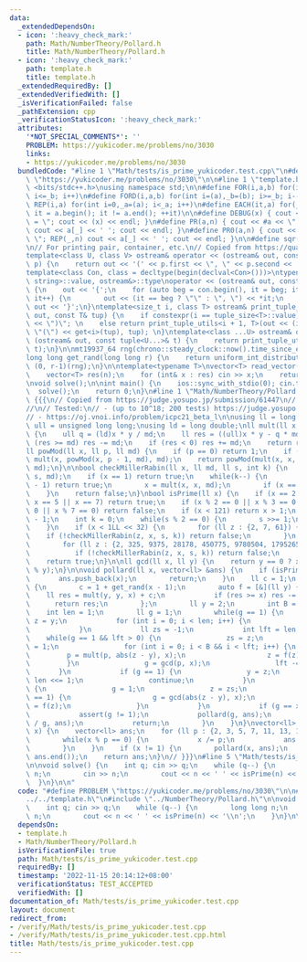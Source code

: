 ```yaml
---
data:
  _extendedDependsOn:
  - icon: ':heavy_check_mark:'
    path: Math/NumberTheory/Pollard.h
    title: Math/NumberTheory/Pollard.h
  - icon: ':heavy_check_mark:'
    path: template.h
    title: template.h
  _extendedRequiredBy: []
  _extendedVerifiedWith: []
  _isVerificationFailed: false
  _pathExtension: cpp
  _verificationStatusIcon: ':heavy_check_mark:'
  attributes:
    '*NOT_SPECIAL_COMMENTS*': ''
    PROBLEM: https://yukicoder.me/problems/no/3030
    links:
    - https://yukicoder.me/problems/no/3030
  bundledCode: "#line 1 \"Math/tests/is_prime_yukicoder.test.cpp\"\n#define PROBLEM\
    \ \"https://yukicoder.me/problems/no/3030\"\n\n#line 1 \"template.h\"\n#include\
    \ <bits/stdc++.h>\nusing namespace std;\n\n#define FOR(i,a,b) for(int i=(a),_b=(b);\
    \ i<=_b; i++)\n#define FORD(i,a,b) for(int i=(a),_b=(b); i>=_b; i--)\n#define\
    \ REP(i,a) for(int i=0,_a=(a); i<_a; i++)\n#define EACH(it,a) for(__typeof(a.begin())\
    \ it = a.begin(); it != a.end(); ++it)\n\n#define DEBUG(x) { cout << #x << \"\
    \ = \"; cout << (x) << endl; }\n#define PR(a,n) { cout << #a << \" = \"; FOR(_,1,n)\
    \ cout << a[_] << ' '; cout << endl; }\n#define PR0(a,n) { cout << #a << \" =\
    \ \"; REP(_,n) cout << a[_] << ' '; cout << endl; }\n\n#define sqr(x) ((x) * (x))\n\
    \n// For printing pair, container, etc.\n// Copied from https://quangloc99.github.io/2021/07/30/my-CP-debugging-template.html\n\
    template<class U, class V> ostream& operator << (ostream& out, const pair<U, V>&\
    \ p) {\n    return out << '(' << p.first << \", \" << p.second << ')';\n}\n\n\
    template<class Con, class = decltype(begin(declval<Con>()))>\ntypename enable_if<!is_same<Con,\
    \ string>::value, ostream&>::type\noperator << (ostream& out, const Con& con)\
    \ {\n    out << '{';\n    for (auto beg = con.begin(), it = beg; it != con.end();\
    \ it++) {\n        out << (it == beg ? \"\" : \", \") << *it;\n    }\n    return\
    \ out << '}';\n}\ntemplate<size_t i, class T> ostream& print_tuple_utils(ostream&\
    \ out, const T& tup) {\n    if constexpr(i == tuple_size<T>::value) return out\
    \ << \")\"; \n    else return print_tuple_utils<i + 1, T>(out << (i ? \", \" :\
    \ \"(\") << get<i>(tup), tup); \n}\ntemplate<class ...U> ostream& operator <<\
    \ (ostream& out, const tuple<U...>& t) {\n    return print_tuple_utils<0, tuple<U...>>(out,\
    \ t);\n}\n\nmt19937_64 rng(chrono::steady_clock::now().time_since_epoch().count());\n\
    long long get_rand(long long r) {\n    return uniform_int_distribution<long long>\
    \ (0, r-1)(rng);\n}\n\ntemplate<typename T>\nvector<T> read_vector(int n) {\n\
    \    vector<T> res(n);\n    for (int& x : res) cin >> x;\n    return res;\n}\n\
    \nvoid solve();\n\nint main() {\n    ios::sync_with_stdio(0); cin.tie(0);\n  \
    \  solve();\n    return 0;\n}\n#line 1 \"Math/NumberTheory/Pollard.h\"\n// Pollard\
    \ {{{\n// Copied from https://judge.yosupo.jp/submission/61447\n// O(N^0.25)\n\
    //\n// Tested:\n// - (up to 10^18; 200 tests) https://judge.yosupo.jp/problem/factorize\n\
    // - https://oj.vnoi.info/problem/icpc21_beta_l\n\nusing ll = long long;\nusing\
    \ ull = unsigned long long;\nusing ld = long double;\nll mult(ll x, ll y, ll md)\
    \ {\n    ull q = (ld)x * y / md;\n    ll res = ((ull)x * y - q * md);\n    if\
    \ (res >= md) res -= md;\n    if (res < 0) res += md;\n    return res;\n}\n\n\
    ll powMod(ll x, ll p, ll md) {\n    if (p == 0) return 1;\n    if (p & 1) return\
    \ mult(x, powMod(x, p - 1, md), md);\n    return powMod(mult(x, x, md), p / 2,\
    \ md);\n}\n\nbool checkMillerRabin(ll x, ll md, ll s, int k) {\n    x = powMod(x,\
    \ s, md);\n    if (x == 1) return true;\n    while(k--) {\n        if (x == md\
    \ - 1) return true;\n        x = mult(x, x, md);\n        if (x == 1) return false;\n\
    \    }\n    return false;\n}\nbool isPrime(ll x) {\n    if (x == 2 || x == 3 ||\
    \ x == 5 || x == 7) return true;\n    if (x % 2 == 0 || x % 3 == 0 || x % 5 ==\
    \ 0 || x % 7 == 0) return false;\n    if (x < 121) return x > 1;\n    ll s = x\
    \ - 1;\n    int k = 0;\n    while(s % 2 == 0) {\n        s >>= 1;\n        k++;\n\
    \    }\n    if (x < 1LL << 32) {\n        for (ll z : {2, 7, 61}) {\n        \
    \    if (!checkMillerRabin(z, x, s, k)) return false;\n        }\n    } else {\n\
    \        for (ll z : {2, 325, 9375, 28178, 450775, 9780504, 1795265022}) {\n \
    \           if (!checkMillerRabin(z, x, s, k)) return false;\n        }\n    }\n\
    \    return true;\n}\n\nll gcd(ll x, ll y) {\n    return y == 0 ? x : gcd(y, x\
    \ % y);\n}\n\nvoid pollard(ll x, vector<ll> &ans) {\n    if (isPrime(x)) {\n \
    \       ans.push_back(x);\n        return;\n    }\n    ll c = 1;\n    while(true)\
    \ {\n        c = 1 + get_rand(x - 1);\n        auto f = [&](ll y) {\n        \
    \    ll res = mult(y, y, x) + c;\n            if (res >= x) res -= x;\n      \
    \      return res;\n        };\n        ll y = 2;\n        int B = 100;\n    \
    \    int len = 1;\n        ll g = 1;\n        while(g == 1) {\n            ll\
    \ z = y;\n            for (int i = 0; i < len; i++) {\n                z = f(z);\n\
    \            }\n            ll zs = -1;\n            int lft = len;\n        \
    \    while(g == 1 && lft > 0) {\n                zs = z;\n                ll p\
    \ = 1;\n                for (int i = 0; i < B && i < lft; i++) {\n           \
    \         p = mult(p, abs(z - y), x);\n                    z = f(z);\n       \
    \         }\n                g = gcd(p, x);\n                lft -= B;\n     \
    \       }\n            if (g == 1) {\n                y = z;\n               \
    \ len <<= 1;\n                continue;\n            }\n            if (g == x)\
    \ {\n                g = 1;\n                z = zs;\n                while(g\
    \ == 1) {\n                    g = gcd(abs(z - y), x);\n                    z\
    \ = f(z);\n                }\n            }\n            if (g == x) break;\n\
    \            assert(g != 1);\n            pollard(g, ans);\n            pollard(x\
    \ / g, ans);\n            return;\n        }\n    }\n}\nvector<ll> factorize(ll\
    \ x) {\n    vector<ll> ans;\n    for (ll p : {2, 3, 5, 7, 11, 13, 17, 19}) {\n\
    \        while(x % p == 0) {\n            x /= p;\n            ans.push_back(p);\n\
    \        }\n    }\n    if (x != 1) {\n        pollard(x, ans);\n    }\n    sort(ans.begin(),\
    \ ans.end());\n    return ans;\n}\n// }}}\n#line 5 \"Math/tests/is_prime_yukicoder.test.cpp\"\
    \n\nvoid solve() {\n    int q; cin >> q;\n    while (q--) {\n        long long\
    \ n;\n        cin >> n;\n        cout << n << ' ' << isPrime(n) << '\\n';\n  \
    \  }\n}\n\n"
  code: "#define PROBLEM \"https://yukicoder.me/problems/no/3030\"\n\n#include \"\
    ../../template.h\"\n#include \"../NumberTheory/Pollard.h\"\n\nvoid solve() {\n\
    \    int q; cin >> q;\n    while (q--) {\n        long long n;\n        cin >>\
    \ n;\n        cout << n << ' ' << isPrime(n) << '\\n';\n    }\n}\n\n"
  dependsOn:
  - template.h
  - Math/NumberTheory/Pollard.h
  isVerificationFile: true
  path: Math/tests/is_prime_yukicoder.test.cpp
  requiredBy: []
  timestamp: '2022-11-15 20:14:12+08:00'
  verificationStatus: TEST_ACCEPTED
  verifiedWith: []
documentation_of: Math/tests/is_prime_yukicoder.test.cpp
layout: document
redirect_from:
- /verify/Math/tests/is_prime_yukicoder.test.cpp
- /verify/Math/tests/is_prime_yukicoder.test.cpp.html
title: Math/tests/is_prime_yukicoder.test.cpp
---
```

